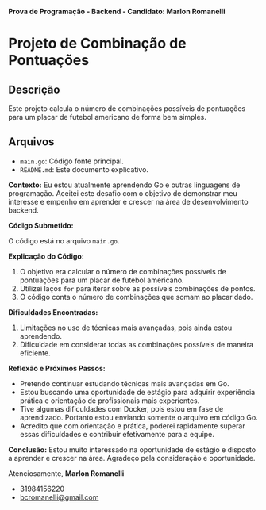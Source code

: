 **Prova de Programação - Backend - Candidato: Marlon Romanelli**

# Projeto de Combinação de Pontuações

## Descrição
Este projeto calcula o número de combinações possíveis de pontuações para um placar de futebol americano de forma bem simples.

## Arquivos
- `main.go`: Código fonte principal.
- `README.md`: Este documento explicativo.

**Contexto:**
Eu estou atualmente aprendendo Go e outras linguagens de programação. Aceitei este desafio com o objetivo de demonstrar meu interesse e empenho em aprender e crescer na área de desenvolvimento backend.

**Código Submetido:**

O código está no arquivo `main.go`.

**Explicação do Código:**
1. O objetivo era calcular o número de combinações possíveis de pontuações para um placar de futebol americano.
2. Utilizei laços `for` para iterar sobre as possíveis combinações de pontos.
3. O código conta o número de combinações que somam ao placar dado.

**Dificuldades Encontradas:**
1. Limitações no uso de técnicas mais avançadas, pois ainda estou aprendendo.
2. Dificuldade em considerar todas as combinações possíveis de maneira eficiente.

**Reflexão e Próximos Passos:**
- Pretendo continuar estudando técnicas mais avançadas em Go.
- Estou buscando uma oportunidade de estágio para adquirir experiência prática e orientação de profissionais mais experientes.
- Tive algumas dificuldades com Docker, pois estou em fase de aprendizado. Portanto estou enviando somente o arquivo em código Go.
- Acredito que com orientação e prática, poderei rapidamente superar essas dificuldades e contribuir efetivamente para a equipe.

**Conclusão:**
Estou muito interessado na oportunidade de estágio e disposto a aprender e crescer na área. Agradeço pela consideração e oportunidade.

Atenciosamente,
**Marlon Romanelli**
- 31984156220
- bcromanelli@gmail.com
